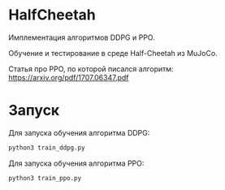 # HalfCheetah

Имплементация алгоритмов DDPG и PPO. 

Обучение и тестирование в среде Half-Cheetah из MuJoCo.

Статья про PPO, по которой писался алгоритм: https://arxiv.org/pdf/1707.06347.pdf

# Запуск
Для запуска обучения алгоритма DDPG:
```python
python3 train_ddpg.py
```

Для запуска обучения алгоритма PPO:
```python
python3 train_ppo.py
```
